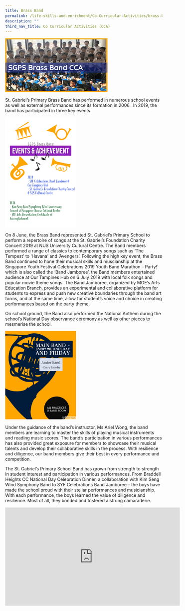 ```yaml
---
title: Brass Band
permalink: /life-skills-and-enrichment/Co-Curricular-Activities/brass-band/
description: ""
third_nav_title: Co Curricular Activities (CCA)
---
```


<img src="/images/BRASS%20BAND%20BANNER.png" 
     style="width:65%">

St. Gabriel’s Primary Brass Band has performed in numerous school events as well as external performances since its formation in 2006.  In 2019, the band has participated in three key events.

<img src="/images/Brass%20Band%20Achievements.png" 
     style="width:45%">


On 8 June, the Brass Band represented St. Gabriel’s Primary School to perform a repertoire of songs at the St. Gabriel’s Foundation Charity Concert 2019 at NUS University Cultural Centre. The Band members performed a range of classics to contemporary songs such as ‘The Tempest’ to ‘Havana’ and ‘Avengers’. Following the high key event, the Brass Band continued to hone their musical skills and muscianship at the Singapore Youth Festival Celebrations 2019 Youth Band Marathon – Party!’ which is also called the ‘Band Jamboree’, the Band members entertained audience at Our Tampines Hub on 6 July 2019 with local folk songs and popular movie theme songs. The Band Jamboree, organized by MOE’s Arts Education Branch, provides an experimental and collaborative platform for students to express and push new creative boundaries through the band art forms, and at the same time, allow for student’s voice and choice in creating performances based on the party theme.

On school ground, the Band also performed the National Anthem during the school’s National Day observance ceremony as well as other pieces to mesmerise the school.

<img src="/images/My%20Post.png" 
     style="width:45%">


Under the guidance of the band’s instructor, Ms Ariel Wong, the band members are learning to master the skills of playing musical instruments and reading music scores. The band’s participation in various performances has also provided great exposure for members to showcase their musical talents and develop their collaborative skills in the process. With resilience and diligence, our band members give their best in every performance and competition.

  

The St. Gabriel’s Primary School Band has grown from strength to strength in student interest and participation in various performances. From Braddell Heights CC National Day Celebration Dinner, a collaboration with Kim Seng Wind Symphony Band to SYF Celebrations Band Jamboree – the boys have made the school proud with their stellar performances and musicianship. With each performance, the boys learned the value of diligence and resilience. Most of all, they bonded and fostered a strong camaraderie.


<iframe width="560" height="315" src="https://www.youtube.com/embed/iInVjFvcCGI" title="Brass Band Promo Video" frameborder="0" allow="accelerometer; autoplay; clipboard-write; encrypted-media; gyroscope; picture-in-picture" allowfullscreen></iframe>